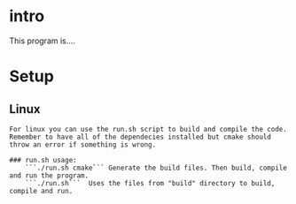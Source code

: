 
# intro

This program is....


# Setup

## Linux

    For linux you can use the run.sh script to build and compile the code.
    Remember to have all of the dependecies installed but cmake should 
    throw an error if something is wrong.

    ### run.sh usage:
        ```./run.sh cmake``` Generate the build files. Then build, compile and run the program.
        ```./run.sh```  Uses the files from "build" directory to build, compile and run.
       